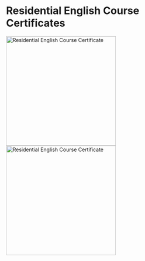 # Residential English Course Certificates

<img src="https://github.com/user-attachments/assets/8e6871ce-a19d-495f-a547-c03d487b3eed" width="300" alt="Residential English Course Certificate">
<img src="https://github.com/user-attachments/assets/dab0383c-f11b-46ad-b747-03945c2378ff" width="300" alt="Residential English Course Certificate">
